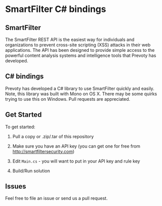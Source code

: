 # SmartFilter C# bindings

## SmartFilter

The SmartFilter REST API is the easiest way for individuals and organizations to prevent cross-site scripting (XSS) attacks in their web applications. The API has been designed to provide simple access to the powerful content analysis systems and intelligence tools that Prevoty has developed.

## C# bindings

Prevoty has developed a C# library to use SmartFilter quickly and easily. Note, this library was built with Mono on OS X. There may be some quirks trying to use this on Windows. Pull requests are appreciated.

## Get Started

To get started:

1) Pull a copy or .zip/.tar of this repository

2) Make sure you have an API key (you can get one for free from http://smartfiltersecurity.com)

3) Edit `Main.cs` - you will want to put in your API key and rule key

4) Build/Run solution

## Issues

Feel free to file an issue or send us a pull request. 
